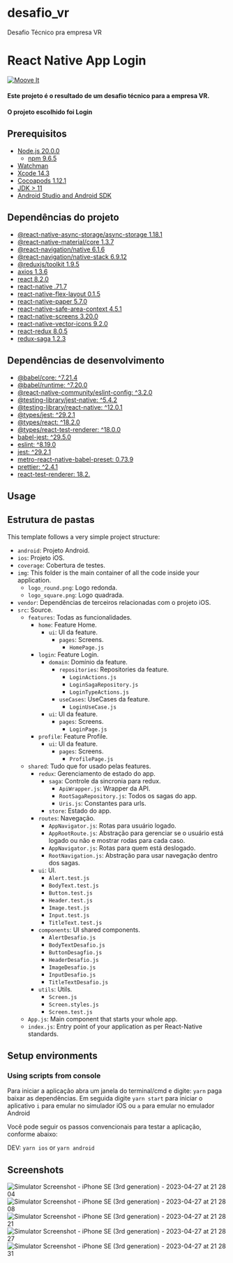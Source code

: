 # desafio_vr
Desafio Técnico pra empresa VR

# React Native App Login

[![Moove It](https://circleci.com/gh/moove-it/react-native-template.svg?style=svg)](https://app.circleci.com/pipelines/github/moove-it/react-native-template?branch=master)

#### Este projeto é o resultado de um desafio técnico para a empresa VR.
#### O projeto escolhido foi Login

## Prerequisitos

- [Node.js 20.0.0](https://nodejs.org)
  - [npm 9.6.5](https://nodejs.org)
- [Watchman](https://facebook.github.io/watchman)
- [Xcode 14.3](https://developer.apple.com/xcode)
- [Cocoapods 1.12.1](https://cocoapods.org)
- [JDK > 11](https://www.oracle.com/java/technologies/javase-jdk11-downloads.html)
- [Android Studio and Android SDK](https://developer.android.com/studio)

## Dependências do projeto

- [@react-native-async-storage/async-storage 1.18.1](https://github.com/react-native-async-storage/async-storage)
- [@react-native-material/core 1.3.7](https://www.react-native-material.com/)
- [@react-navigation/native 6.1.6](https://reactnavigation.org/)
- [@react-navigation/native-stack 6.9.12](https://reactnavigation.org/)
- [@reduxjs/toolkit 1.9.5](https://redux.js.org/)
- [axios 1.3.6](https://github.com/axios/axios)
- [react 8.2.0](https://react.dev])
- [react-native .71.7](https://reactnative.dev)
- [react-native-flex-layout 0.1.5](https://www.react-native-material.com/docs/layout/flex)
- [react-native-paper 5.7.0](https://callstack.github.io/react-native-paper)
- [react-native-safe-area-context 4.5.1](https://github.com/th3rdwave/react-native-safe-area-context)
- [react-native-screens 3.20.0](https://github.com/software-mansion/react-native-screens)
- [react-native-vector-icons 9.2.0](https://github.com/oblador/react-native-vector-icons)
- [react-redux 8.0.5](https://redux.js.org/)
- [redux-saga 1.2.3](https://redux-saga.js.org/)

## Dependências de desenvolvimento

- [@babel/core: ^7.21.4]()
- [@babel/runtime: ^7.20.0]()
- [@react-native-community/eslint-config: ^3.2.0]()
- [@testing-library/jest-native: ^5.4.2]()
- [@testing-library/react-native: ^12.0.1]()
- [@types/jest: ^29.2.1]()
- [@types/react: ^18.2.0]()
- [@types/react-test-renderer: ^18.0.0]()
- [babel-jest: ^29.5.0]()
- [eslint: ^8.19.0]()
- [jest: ^29.2.1]()
- [metro-react-native-babel-preset: 0.73.9]()
- [prettier: ^2.4.1]()
- [react-test-renderer: 18.2.]()

## Usage

## Estrutura de pastas

This template follows a very simple project structure:

- `android`: Projeto Android.
- `ios`: Projeto iOS.
- `coverage`: Cobertura de testes.
- `img`: This folder is the main container of all the code inside your application.
  - `logo_round.png`: Logo redonda.
  - `logo_square.png`: Logo quadrada.
- `vendor`: Dependências de terceiros relacionadas com o projeto iOS.
- `src`: Source.
  - `features`: Todas as funcionalidades.
    - `home`: Feature Home.
      - `ui`: UI da feature.
        - `pages`: Screens.
          - `HomePage.js`
    - `login`: Feature Login.
      - `domain`: Domínio da feature.
        - `repositories`: Repositories da feature.
          - `LoginActions.js`
          - `LoginSagaRepository.js`
          - `LoginTypeActions.js`
        - `useCases`: UseCases da feature.
          - `LoginUseCase.js`
      - `ui`: UI da feature.
        - `pages`: Screens.
          - `LoginPage.js`
    - `profile`: Feature Profile.
      - `ui`: UI da feature.
        - `pages`: Screens.
          - `ProfilePage.js`
  - `shared`: Tudo que for usado pelas features.
    - `redux`: Gerenciamento de estado do app.
      - `saga`: Controle da sincronia para redux.
        - `ApiWrapper.js`: Wrapper da API.
        - `RootSagaRepository.js`: Todos os sagas do app.
        - `Uris.js`: Constantes para urls.
      - `store`: Estado do app.
    - `routes`: Navegação.
      - `AppNavigator.js`: Rotas para usuário logado.
      - `AppRootRoute.js`: Abstração para gerenciar se o usuário está logado ou não e mostrar rodas para cada caso.
      - `AppNavigator.js`: Rotas para quem está deslogado.
      - `RootNavigation.js`: Abstração para usar navegação dentro dos sagas.
    - `ui`: UI.
      - `Alert.test.js`
      - `BodyText.test.js`
      - `Button.test.js`
      - `Header.test.js`
      - `Image.test.js`
      - `Input.test.js`
      - `TitleText.test.js`
    - `components`: UI shared components.
      - `AlertDesafio.js`
      - `BodyTextDesafio.js`
      - `ButtonDesagfio.js`
      - `HeaderDesafio.js`
      - `ImageDesafio.js`
      - `InputDesafio.js`
      - `TitleTextDesafio.js`
    - `utils`: Utils.
        - `Screen.js`
        - `Screen.styles.js`
        - `Screen.test.js`
  - `App.js`: Main component that starts your whole app.
  - `index.js`: Entry point of your application as per React-Native standards.

## Setup environments

### Using scripts from console

Para iniciar a aplicação abra um janela do terminal/cmd e digite: `yarn` paga baixar as dependências.
Em seguida digite `yarn start` para iniciar o aplicativo `i` para emular no simulador iOS ou `a` para emular no emulador Android 

Você pode seguir os passos convencionais para testar a aplicação, conforme abaixo: 

DEV: `yarn ios` or `yarn android`

## Screenshots

![Simulator Screenshot - iPhone SE (3rd generation) - 2023-04-27 at 21 28 04](https://user-images.githubusercontent.com/2940930/235036425-d1a0ded5-a391-4228-8a0b-952e2e028b61.png)
![Simulator Screenshot - iPhone SE (3rd generation) - 2023-04-27 at 21 28 08](https://user-images.githubusercontent.com/2940930/235036427-c9d5609e-68c5-4f1e-9650-330681b99661.png)
![Simulator Screenshot - iPhone SE (3rd generation) - 2023-04-27 at 21 28 21](https://user-images.githubusercontent.com/2940930/235036428-10364a70-3308-4ffb-b4bf-8760ee8dbec4.png)
![Simulator Screenshot - iPhone SE (3rd generation) - 2023-04-27 at 21 28 27](https://user-images.githubusercontent.com/2940930/235036431-e9e9cd13-a0f6-4050-8fac-2da539997723.png)
![Simulator Screenshot - iPhone SE (3rd generation) - 2023-04-27 at 21 28 31](https://user-images.githubusercontent.com/2940930/235036433-6d590341-3818-46da-b689-8c01e56b19b4.png)

